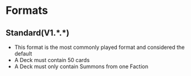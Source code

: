 # Formats 
## Standard(V1.\*.\*)
* This format is the most commonly played format and considered the default
* A Deck must contain 50 cards
* A Deck must only contain Summons from one Faction